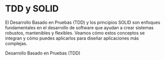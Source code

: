 # TDD y SOLID
El Desarrollo Basado en Pruebas (TDD) y los principios SOLID son enfoques fundamentales en el desarrollo de software que ayudan a crear sistemas robustos, mantenibles y flexibles. 
Veamos cómo estos conceptos se integran y cómo puedes aplicarlos para diseñar aplicaciones más complejas.

Desarrollo Basado en Pruebas (TDD)

